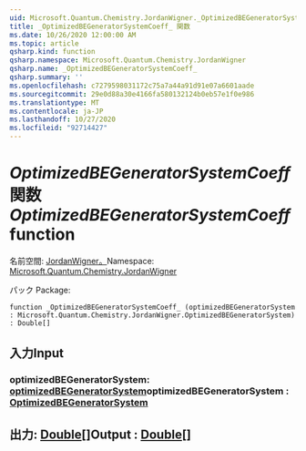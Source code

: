 ```yaml
---
uid: Microsoft.Quantum.Chemistry.JordanWigner._OptimizedBEGeneratorSystemCoeff_
title: _OptimizedBEGeneratorSystemCoeff_ 関数
ms.date: 10/26/2020 12:00:00 AM
ms.topic: article
qsharp.kind: function
qsharp.namespace: Microsoft.Quantum.Chemistry.JordanWigner
qsharp.name: _OptimizedBEGeneratorSystemCoeff_
qsharp.summary: ''
ms.openlocfilehash: c7279598031172c75a7a44a91d91e07a6601aade
ms.sourcegitcommit: 29e0d88a30e4166fa580132124b0eb57e1f0e986
ms.translationtype: MT
ms.contentlocale: ja-JP
ms.lasthandoff: 10/27/2020
ms.locfileid: "92714427"
---
```

# <a name="_optimizedbegeneratorsystemcoeff_-function"></a><span data-ttu-id="3ae48-102">_OptimizedBEGeneratorSystemCoeff_ 関数</span><span class="sxs-lookup"><span data-stu-id="3ae48-102">_OptimizedBEGeneratorSystemCoeff_ function</span></span>

<span data-ttu-id="3ae48-103">名前空間: [JordanWigner。](xref:Microsoft.Quantum.Chemistry.JordanWigner)</span><span class="sxs-lookup"><span data-stu-id="3ae48-103">Namespace: [Microsoft.Quantum.Chemistry.JordanWigner](xref:Microsoft.Quantum.Chemistry.JordanWigner)</span></span>

<span data-ttu-id="3ae48-104">パック [](https://nuget.org/packages/)</span><span class="sxs-lookup"><span data-stu-id="3ae48-104">Package: [](https://nuget.org/packages/)</span></span>




```qsharp
function _OptimizedBEGeneratorSystemCoeff_ (optimizedBEGeneratorSystem : Microsoft.Quantum.Chemistry.JordanWigner.OptimizedBEGeneratorSystem) : Double[]
```


## <a name="input"></a><span data-ttu-id="3ae48-105">入力</span><span class="sxs-lookup"><span data-stu-id="3ae48-105">Input</span></span>

### <a name="optimizedbegeneratorsystem--optimizedbegeneratorsystem"></a><span data-ttu-id="3ae48-106">optimizedBEGeneratorSystem: [optimizedBEGeneratorSystem](xref:Microsoft.Quantum.Chemistry.JordanWigner.OptimizedBEGeneratorSystem)</span><span class="sxs-lookup"><span data-stu-id="3ae48-106">optimizedBEGeneratorSystem : [OptimizedBEGeneratorSystem](xref:Microsoft.Quantum.Chemistry.JordanWigner.OptimizedBEGeneratorSystem)</span></span>





## <a name="output--double"></a><span data-ttu-id="3ae48-107">出力: [Double](xref:microsoft.quantum.lang-ref.double)[]</span><span class="sxs-lookup"><span data-stu-id="3ae48-107">Output : [Double](xref:microsoft.quantum.lang-ref.double)[]</span></span>

